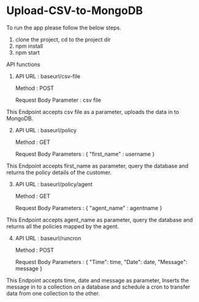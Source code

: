 # Upload-CSV-to-MongoDB

To run the app please follow the below steps.

1. clone the project, cd to the project dir
2. npm install
3. npm start

API functions 

1. API URL : baseurl/csv-file
   
   Method : POST 
   
   Request Body Parameter : csv file
  
  This Endpoint accepts csv file as a parameter, uploads the data in to MongoDB.

2. API URL : baseurl/policy
   
   Method : GET
   
   Request Body Parameters : 
   {
       "first_name" : username
   }
  
  This Endpoint accepts first_name as parameter, query the database and returns the policy details of the customer.
   
3. API URL : baseurl/policy/agent
   
   Method : GET
   
   Request Body Parameters : 
   {
       "agent_name" : agentname
   }
   
  This Endpoint accepts agent_name as parameter, query the database and returns all the policies mapped by the agent.
  
4.  API URL : baseurl/runcron
   
    Method : POST
   
    Request Body Parameters : 
    {
      "Time": time,
      "Date": date,
      "Message": message
    }
   
   This Endpoint accepts time, date and message as parameter, Inserts the message in to a collection on a database and schedule a cron to transfer data from one collection to the  other.
  
 
